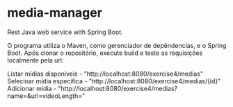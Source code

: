 # media-manager
Rest Java web service with Spring Boot.

O programa utiliza o  Maven, como gerenciador de depêndencias, e o Spring Boot. Após clonar o repositório, 
execute build e teste as requisições localmente pela url:

Listar mídias disponíveis - "http://localhost:8080/exercise4/medias"
Selecioar mídia específica - "http://localhost:8080/exercise4/medias/{id}"
Adicionar mídia - "http://localhost:8080/exercise4/medias?name=&url=videoLength="
